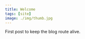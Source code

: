 ```yaml
---
title: Welcome
tags: [site]
image: ./img/thumb.jpg
---
```


First post to keep the blog route alive.
